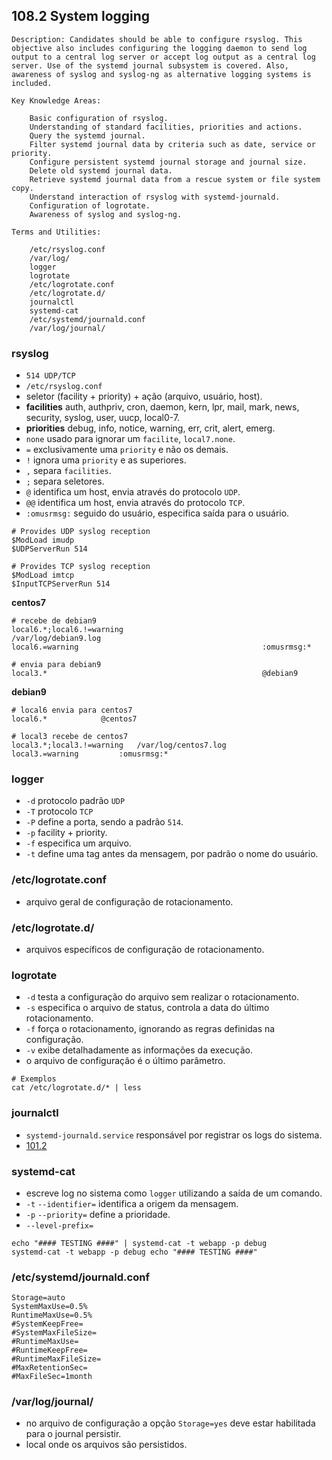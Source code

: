 ## 108.2 System logging

```
Description: Candidates should be able to configure rsyslog. This objective also includes configuring the logging daemon to send log output to a central log server or accept log output as a central log server. Use of the systemd journal subsystem is covered. Also, awareness of syslog and syslog-ng as alternative logging systems is included.

Key Knowledge Areas:

    Basic configuration of rsyslog.
    Understanding of standard facilities, priorities and actions.
    Query the systemd journal.
    Filter systemd journal data by criteria such as date, service or priority.
    Configure persistent systemd journal storage and journal size.
    Delete old systemd journal data.
    Retrieve systemd journal data from a rescue system or file system copy.
    Understand interaction of rsyslog with systemd-journald.
    Configuration of logrotate.
    Awareness of syslog and syslog-ng.

Terms and Utilities:

    /etc/rsyslog.conf
    /var/log/
    logger
    logrotate
    /etc/logrotate.conf
    /etc/logrotate.d/
    journalctl
    systemd-cat
    /etc/systemd/journald.conf
    /var/log/journal/

```

### rsyslog

* `514 UDP/TCP`
* `/etc/rsyslog.conf`
* seletor (facility + priority) + ação (arquivo, usuário, host).
* **facilities** auth, authpriv, cron, daemon, kern, lpr, mail, mark, news, security, syslog, user, uucp, local0-7.
* **priorities** debug, info, notice, warning, err, crit, alert, emerg.
* `none` usado para ignorar um `facilite`, `local7.none`.
* `=` exclusivamente uma `priority` e não os demais.
* `!` ignora uma `priority` e as superiores.
* `,` separa `facilities`.
* `;` separa seletores.
* `@` identifica um host, envia através do protocolo `UDP`.
* `@@` identifica um host, envia através do protocolo `TCP`.
* `:omusrmsg:` seguido do usuário, especifica saída para o usuário.

```
# Provides UDP syslog reception
$ModLoad imudp
$UDPServerRun 514

# Provides TCP syslog reception
$ModLoad imtcp
$InputTCPServerRun 514
```

**centos7**
```
# recebe de debian9
local6.*;local6.!=warning                               /var/log/debian9.log
local6.=warning                                         :omusrmsg:*

# envia para debian9
local3.*                                                @debian9
```

**debian9**
```
# local6 envia para centos7
local6.*			@centos7

# local3 recebe de centos7
local3.*;local3.!=warning	/var/log/centos7.log
local3.=warning			:omusrmsg:*
```

### logger

* `-d` protocolo padrão `UDP`
* `-T` protocolo `TCP`
* `-P` define a porta, sendo a padrão `514`.
* `-p` facility + priority.
* `-f` especifica um arquivo.
* `-t` define uma tag antes da mensagem, por padrão o nome do usuário.

### /etc/logrotate.conf

* arquivo geral de configuração de rotacionamento.

### /etc/logrotate.d/

* arquivos específicos de configuração de rotacionamento.

### logrotate

* `-d` testa a configuração do arquivo sem realizar o rotacionamento.
* `-s` especifica o arquivo de status, controla a data do último rotacionamento.
* `-f` força o rotacionamento, ignorando as regras definidas na configuração.
* `-v` exibe detalhadamente as informações da execução.
* o arquivo de configuração é o último parâmetro.

```shell
# Exemplos
cat /etc/logrotate.d/* | less
```

### journalctl

* `systemd-journald.service` responsável por registrar os logs do sistema.
* [101.2](../objective1/101.2.md)

### systemd-cat

* escreve log no sistema como `logger` utilizando a saída de um comando.
* `-t` `--identifier=` identifica a origem da mensagem.
* `-p` `--priority=` define a prioridade.
* `--level-prefix=`

```shell
echo "#### TESTING ####" | systemd-cat -t webapp -p debug
systemd-cat -t webapp -p debug echo "#### TESTING ####"
```

### /etc/systemd/journald.conf

```
Storage=auto
SystemMaxUse=0.5%
RuntimeMaxUse=0.5%
#SystemKeepFree=
#SystemMaxFileSize=
#RuntimeMaxUse=
#RuntimeKeepFree=
#RuntimeMaxFileSize=
#MaxRetentionSec=
#MaxFileSec=1month
```

### /var/log/journal/

* no arquivo de configuração a opção `Storage=yes` deve estar habilitada para o journal persistir.
* local onde os arquivos são persistidos.
